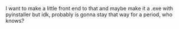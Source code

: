 I want to make a little front end to that and maybe make it a .exe with pyinstaller but idk, probably is gonna stay that way for a period, who knows?
